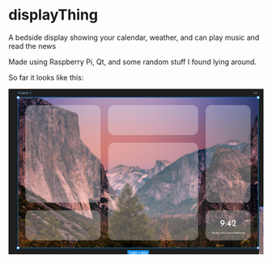 # displayThing
A bedside display showing your calendar, weather, and can play music and read the news

Made using Raspberry Pi, Qt, and some random stuff I found lying around.

So far it looks like this:

![img.png](img.png)